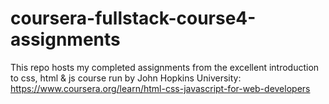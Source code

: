 # coursera-fullstack-course4-assignments
This repo hosts my completed assignments from the excellent introduction to css, html & js course run by John Hopkins University: \
https://www.coursera.org/learn/html-css-javascript-for-web-developers
